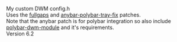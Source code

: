 My custom DWM config.h  
Uses the [fullgaps](https://dwm.suckless.org/patches/fullgaps/) and [anybar-polybar-tray-fix](https://dwm.suckless.org/patches/anybar/) patches.  
Note that the anybar patch is for polybar integration so also include [polybar-dwm-module](https://github.com/mihirlad55/polybar-dwm-module) and it's requirements.   
Version 6.2
